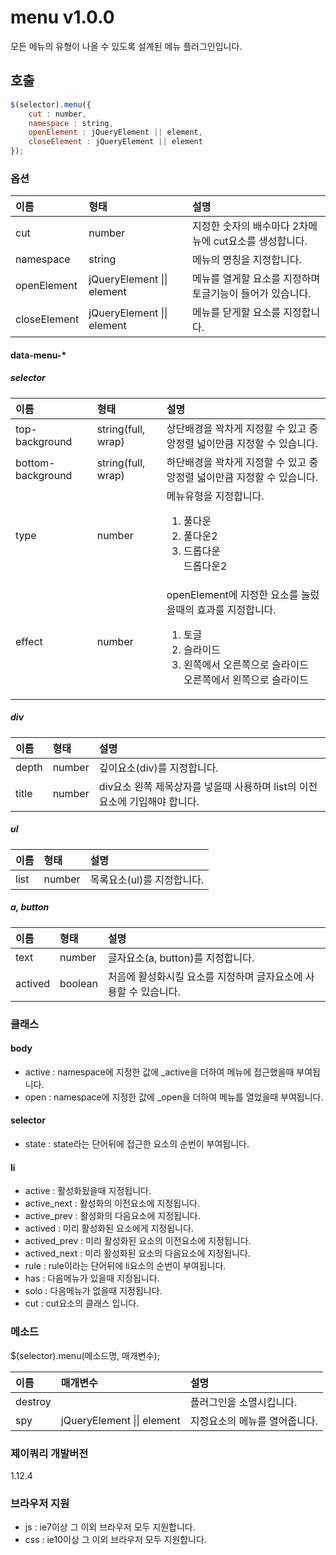 # menu v1.0.0
모든 메뉴의 유형이 나올 수 있도록 설계된 메뉴 플러그인입니다.

## 호출
````javascript
$(selector).menu({
    cut : number,
    namespace : string,
    openElement : jQueryElement || element,
    closeElement : jQueryElement || element
});
````

### 옵션

이름 | 형태 | 설명
| :-- | :-- | :-- |
cut | number | 지정한 숫자의 배수마다 2차메뉴에 cut요소를 생성합니다.
namespace | string | 메뉴의 명칭을 지정합니다.
openElement | jQueryElement \|\| element | 메뉴를 열게할 요소를 지정하며 토글기능이 들어가 있습니다.
closeElement | jQueryElement \|\| element | 메뉴를 닫게할 요소를 지정합니다.

#### data-menu-*

##### selector
이름 | 형태 | 설명
| :-- | :-- | :-- |
top-background | string(full, wrap) | 상단배경을 꽉차게 지정할 수 있고 중앙정렬 넓이만큼 지정할 수 있습니다. 
bottom-background | string(full, wrap) | 하단배경을 꽉차게 지정할 수 있고 중앙정렬 넓이만큼 지정할 수 있습니다.
type | number | 메뉴유형을 지정합니다.<ol><li>풀다운</li><li>풀다운2</li><li>드롭다운</li></li>드롭다운2</li></ol>
effect | number | openElement에 지정한 요소를 눌렀을때의 효과를 지정합니다. <ol><li>토글</li><li>슬라이드</li><li>왼쪽에서 오른쪽으로 슬라이드</li></li>오른쪽에서 왼쪽으로 슬라이드</li></ol>

##### div
이름 | 형태 | 설명
| :-- | :-- | :-- |
depth | number | 깊이요소(div)를 지정합니다.
title | number | div요소 왼쪽 제목상자를 넣을때 사용하며 list의 이전요소에 기입해야 합니다.

##### ul
이름 | 형태 | 설명
| :-- | :-- | :-- |
list | number | 목록요소(ul)를 지정합니다.

##### a, button
이름 | 형태 | 설명
| :-- | :-- | :-- |
text | number | 글자요소(a, button)를 지정합니다.
actived | boolean | 처음에 활성화시킬 요소를 지정하며 글자요소에 사용할 수 있습니다.

### 클래스

#### body
* active : namespace에 지정한 값에 _active을 더하여 메뉴에 접근했을때 부여됩니다.
* open : namespace에 지정한 값에 _open을 더하여 메뉴를 열었을때 부여됩니다.

#### selector
* state : state라는 단어뒤에 접근한 요소의 순번이 부여됩니다.

#### li
* active : 활성화됬을때 지정됩니다.
* active_next : 활성화의 이전요소에 지정됩니다.
* active_prev : 활성화의 다음요소에 지정됩니다.
* actived : 미리 활성화된 요소에게 지정됩니다.
* actived_prev : 미리 활성화된 요소의 이전요소에 지정됩니다.
* actived_next : 미리 활성화된 요소의 다음요소에 지정됩니다.
* rule : rule이라는 단어뒤에 li요소의 순번이 부여됩니다.
* has : 다음메뉴가 있을때 지정됩니다.
* solo : 다음메뉴가 없을때 지정됩니다.
* cut : cut요소의 클래스 입니다.

### 메소드
$(selector).menu(메소드명, 매개변수);

이름 | 매개변수 | 설명
| :-- | :---- | :-- |
destroy | | 플러그인을 소멸시킵니다.
spy | jQueryElement \|\| element | 지정요소의 메뉴를 열어줍니다.

### 제이쿼리 개발버전
1.12.4

### 브라우저 지원
* js : ie7이상 그 이외 브라우저 모두 지원합니다. 
* css : ie10이상 그 이외 브라우저 모두 지원합니다.